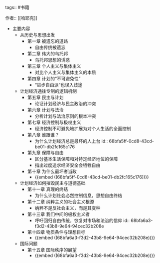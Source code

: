 tags:: #书籍

作者:: [[哈耶克]]

- 主要内容
	- 从历史与思想出发
		- 第一章 被遗忘的道路
			- 自由传统被遗忘
		- 第二章 伟大的乌托邦
			- 乌托邦思想的诱惑
		- 第三章 个人主义与集体主义
			- 对比个人主义与集体主义的本质
		- 第四章 计划的“不可避免性”
			- “进步自由派”也误入歧途
	- 计划经济通往专制的逻辑机制
		- 第五章 民主与计划
			- 论证计划经济与民主政治的冲突
		- 第六章 计划与法治
			- 分析计划与法治原则的根本冲突
		- 第七章 经济控制与极权主义
			- 经济控制不可避免地扩展为对个人生活的全面控制
		- 第八章 谁跟谁？
			- 为什么计划经济总是最坏的人上台
			  id:: 68bfa5ff-0cd8-43cd-be01-db2fc165c176
		- 第九章 保障与自由
			- 区分基本生活保障和对特定经济地位的保障
			- 指出过度追求经济安全会牺牲自由
		- 第十章 为什么最坏者当政
			- {{embed ((68bfa5ff-0cd8-43cd-be01-db2fc165c176))}}
	- 计划经济如何摧毁民主与道德基础
		- 第十一章 真理的终结
			- 为什么计划社会必然控制信息，思想自由终结
		- 第十二章 纳粹主义的社会主义根源
			- 纳粹不是反社会主义，而是其变种
		- 第十三章 我们中间的极权主义者
			- 呼吁回归自由传统，恢复对市场和法治的信仰
			  id:: 68bfa6a3-f3d2-43b8-9e64-94cec32b208e
		- 第十四章 物质条件与理想目标
			- {{embed ((68bfa6a3-f3d2-43b8-9e64-94cec32b208e))}}
	- 国际问题
		- 第十五章 国际秩序的展望
			- {{embed ((68bfa6a3-f3d2-43b8-9e64-94cec32b208e))}}